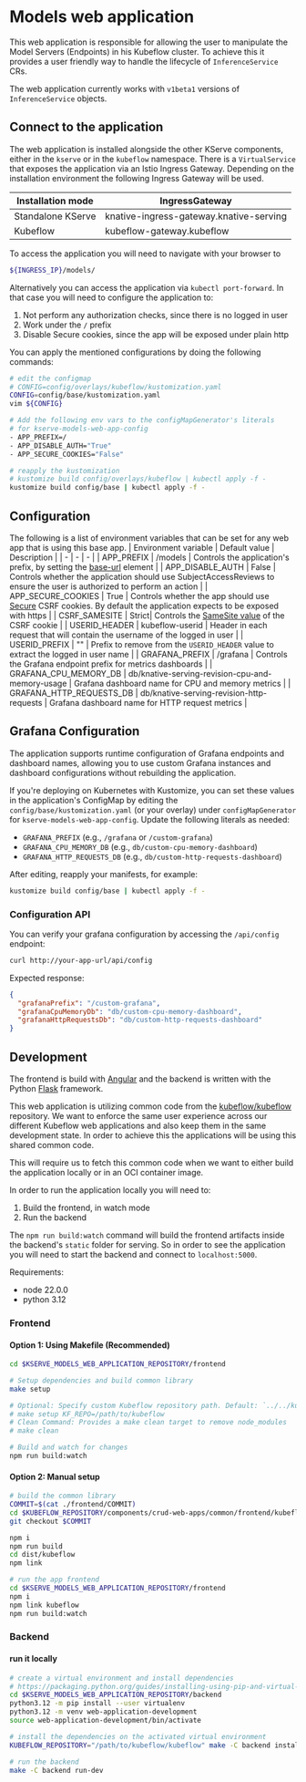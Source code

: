 # Models web application

This web application is responsible for allowing the user to manipulate the Model Servers (Endpoints) in his Kubeflow cluster. To achieve this it provides a user friendly way to handle the lifecycle of `InferenceService` CRs.

The web application currently works with `v1beta1` versions of `InferenceService` objects.

## Connect to the application

The web application is installed alongside the other KServe components, either in the `kserve` or in the `kubeflow` namespace. There is a `VirtualService` that exposes the application via an Istio Ingress Gateway. Depending on the installation environment the following Ingress Gateway will be used.

| Installation mode | IngressGateway                          |
| ----------------- | --------------------------------------- |
| Standalone KServe | knative-ingress-gateway.knative-serving |
| Kubeflow          | kubeflow-gateway.kubeflow               |

To access the application you will need to navigate with your browser to

```sh
${INGRESS_IP}/models/
```

Alternatively you can access the application via `kubectl port-forward`. In that case you will need to configure the application to:

1. Not perform any authorization checks, since there is no logged in user
2. Work under the `/` prefix
3. Disable Secure cookies, since the app will be exposed under plain http

You can apply the mentioned configurations by doing the following commands:

```bash
# edit the configmap
# CONFIG=config/overlays/kubeflow/kustomization.yaml
CONFIG=config/base/kustomization.yaml
vim ${CONFIG}

# Add the following env vars to the configMapGenerator's literals
# for kserve-models-web-app-config
- APP_PREFIX=/
- APP_DISABLE_AUTH="True"
- APP_SECURE_COOKIES="False"

# reapply the kustomization
# kustomize build config/overlays/kubeflow | kubectl apply -f -
kustomize build config/base | kubectl apply -f -
```

## Configuration

The following is a list of environment variables that can be set for any web app that is using this base app.
| Environment variable | Default value | Description |
| - | - | - |
| APP_PREFIX | /models | Controls the application's prefix, by setting the [base-url](https://developer.mozilla.org/en-US/docs/Web/HTML/Element/base) element |
| APP_DISABLE_AUTH | False | Controls whether the application should use SubjectAccessReviews to ensure the user is authorized to perform an action |
| APP_SECURE_COOKIES | True | Controls whether the app should use [Secure](https://developer.mozilla.org/en-US/docs/Web/HTTP/Headers/Set-Cookie#Secure) CSRF cookies. By default the application expects to be exposed with https |
| CSRF_SAMESITE | Strict| Controls the [SameSite value](https://developer.mozilla.org/en-US/docs/Web/HTTP/Headers/Set-Cookie#SameSite) of the CSRF cookie |
| USERID_HEADER | kubeflow-userid | Header in each request that will contain the username of the logged in user |
| USERID_PREFIX | "" | Prefix to remove from the `USERID_HEADER` value to extract the logged in user name |
| GRAFANA_PREFIX | /grafana | Controls the Grafana endpoint prefix for metrics dashboards |
| GRAFANA_CPU_MEMORY_DB | db/knative-serving-revision-cpu-and-memory-usage | Grafana dashboard name for CPU and memory metrics |
| GRAFANA_HTTP_REQUESTS_DB | db/knative-serving-revision-http-requests | Grafana dashboard name for HTTP request metrics |

## Grafana Configuration

The application supports runtime configuration of Grafana endpoints and dashboard names, allowing you to use custom Grafana instances and dashboard configurations without rebuilding the application.

If you're deploying on Kubernetes with Kustomize, you can set these values in the application's ConfigMap by editing the `config/base/kustomization.yaml` (or your overlay) under `configMapGenerator` for `kserve-models-web-app-config`. Update the following literals as needed:

- `GRAFANA_PREFIX` (e.g., `/grafana` or `/custom-grafana`)
- `GRAFANA_CPU_MEMORY_DB` (e.g., `db/custom-cpu-memory-dashboard`)
- `GRAFANA_HTTP_REQUESTS_DB` (e.g., `db/custom-http-requests-dashboard`)

After editing, reapply your manifests, for example:

```bash
kustomize build config/base | kubectl apply -f -
```

### Configuration API

You can verify your grafana configuration by accessing the `/api/config` endpoint:

```bash
curl http://your-app-url/api/config
```

Expected response:
```json
{
  "grafanaPrefix": "/custom-grafana",
  "grafanaCpuMemoryDb": "db/custom-cpu-memory-dashboard",
  "grafanaHttpRequestsDb": "db/custom-http-requests-dashboard"
}
```

## Development

The frontend is build with [Angular](https://angular.io/) and the backend is written with the Python [Flask](https://flask.palletsprojects.com/en/1.1.x/) framework.

This web application is utilizing common code from the [kubeflow/kubeflow](https://github.com/kubeflow/kubeflow/tree/master/components/crud-web-apps/common) repository. We want to enforce the same user experience across our different Kubeflow web applications and also keep them in the same development state. In order to achieve this the applications will be using this shared common code.

This will require us to fetch this common code when we want to either build the application locally or in an OCI container image.

In order to run the application locally you will need to:

1. Build the frontend, in watch mode
2. Run the backend

The `npm run build:watch` command will build the frontend artifacts inside the backend's `static` folder for serving. So in order to see the application you will need to start the backend and connect to `localhost:5000`.

Requirements:

- node 22.0.0
- python 3.12

### Frontend

#### Option 1: Using Makefile (Recommended)

```bash
cd $KSERVE_MODELS_WEB_APPLICATION_REPOSITORY/frontend

# Setup dependencies and build common library
make setup

# Optional: Specify custom Kubeflow repository path. Default: `../../kubeflow` (relative to the frontend directory)
# make setup KF_REPO=/path/to/kubeflow
# Clean Command: Provides a make clean target to remove node_modules
# make clean

# Build and watch for changes
npm run build:watch
```

#### Option 2: Manual setup

```bash
# build the common library
COMMIT=$(cat ./frontend/COMMIT)
cd $KUBEFLOW_REPOSITORY/components/crud-web-apps/common/frontend/kubeflow-common-lib
git checkout $COMMIT

npm i
npm run build
cd dist/kubeflow
npm link

# run the app frontend
cd $KSERVE_MODELS_WEB_APPLICATION_REPOSITORY/frontend
npm i
npm link kubeflow
npm run build:watch
```

### Backend

#### run it locally

```bash
# create a virtual environment and install dependencies
# https://packaging.python.org/guides/installing-using-pip-and-virtual-environments/
cd $KSERVE_MODELS_WEB_APPLICATION_REPOSITORY/backend
python3.12 -m pip install --user virtualenv
python3.12 -m venv web-application-development
source web-application-development/bin/activate

# install the dependencies on the activated virtual environment
KUBEFLOW_REPOSITORY="/path/to/kubeflow/kubeflow" make -C backend install-deps

# run the backend
make -C backend run-dev
```
